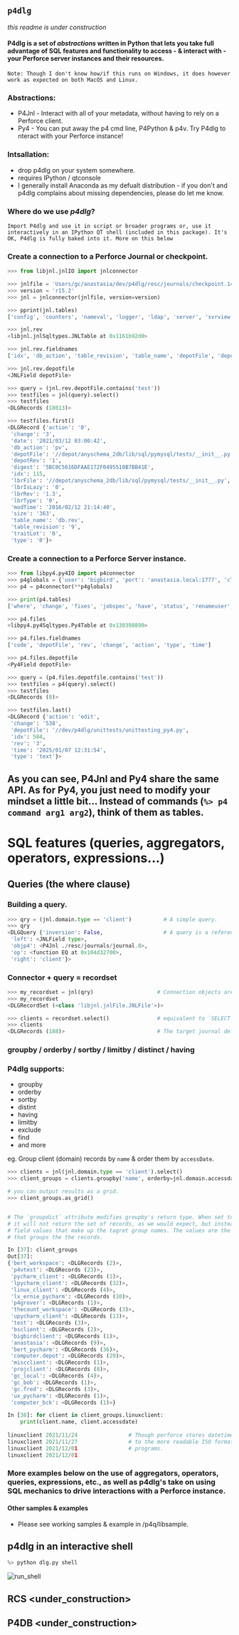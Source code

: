 ## ``p4dlg``
*this readme is under construction*
#### P4dlg is a set of *abstractions* written in Python that lets you take full advantage of SQL features and functionality to access - & interact with - your Perforce server instances and their resources. 

``Note: Though I don't know how/if this runs on Windows, it does however work as expected on both MacOS and Linux. ``

### Abstractions:
+ P4Jnl - Interact with all of your metadata, without having to rely on a Perforce client.
+ Py4   - You can put away the p4 cmd line, P4Python & p4v. Try P4dlg to nteract with your Perforce instance!

### Intsallation:
+ drop p4dlg on your system somewhere.
+ requires IPython / qtconsole
+ I generally install Anaconda as my defualt distribution - if you don't and p4dlg complains about missing dependencies, please do let me know.

### Where do we use *p4dlg*?
``Import P4dlg and use it in script or broader programs or, use it interactively in an IPython QT shell (included in this package). It's OK, P4dlg is fully baked into it. More on this below``

### Create a connection to a Perforce Journal or checkpoint.
```Python
>>> from libjnl.jnlIO import jnlconnector

>>> jnlfile = 'Users/gc/anastasia/dev/p4dlg/resc/journals/checkpoint.14'
>>> version = 'r15.2' 
>>> jnl = jnlconnector(jnlfile, version=version)

>>> pprint(jnl.tables)
['config', 'counters', 'nameval', 'logger', 'ldap', 'server', 'svrview', 'remote', 'rmtview', 'stash', 'userrp', 'user', 'group', 'groupx', 'depot', 'stream', 'domain', 'template', 'templatesx', 'templatewx', 'viewrp', 'view', 'review', 'integed', 'integtx', 'resolve', 'resolvex', 'haverp', 'havept', 'have', 'label', 'locks', 'excl', 'archmap', 'rev', 'revtx', 'revcx', 'revdx', 'revhx', 'revpx', 'revsx', 'revsh', 'revbx', 'revux', 'working', 'workingx', 'traits', 'trigger', 'change', 'changex', 'changeidx', 'desc', 'job', 'fix', 'fixrev', 'bodresolve', 'bodtext', 'bodtextcx', 'bodtexthx', 'bodtextsx', 'bodtextwx', 'ixtext', 'ixtexthx', 'uxtext', 'protect', 'property', 'message', 'sendq', 'jnlack', 'monitor', 'rdblbr', 'tiny']

>>> jnl.rev
<libjnl.jnlSqltypes.JNLTable at 0x1161b92d0>

>>> jnl.rev.fieldnames
['idx', 'db_action', 'table_revision', 'table_name', 'depotFile', 'depotRev', 'type', 'action', 'change', 'date', 'modTime', 'digest', 'size', 'traitLot', 'lbrIsLazy', 'lbrFile', 'lbrRev', 'lbrType']

>>> jnl.rev.depotfile
<JNLField depotFile>

>>> query = (jnl.rev.depotFile.contains('test'))
>>> testfiles = jnl(query).select()
>>> testfiles
<DLGRecords (18013)>

>>> testfiles.first()
<DLGRecord {'action': '0',
 'change': '3',
 'date': '2021/03/12 03:00:42',
 'db_action': 'pv',
 'depotFile': '//depot/anyschema_2db/lib/sql/pymysql/tests/__init__.py',
 'depotRev': '1',
 'digest': '5BC0C5616DFAAE172F0495510B7BB41E',
 'idx': 115,
 'lbrFile': '//depot/anyschema_2db/lib/sql/pymysql/tests/__init__.py',
 'lbrIsLazy': '0',
 'lbrRev': '1.3',
 'lbrType': '0',
 'modTime': '2016/02/12 21:14:40',
 'size': '363',
 'table_name': 'db.rev',
 'table_revision': '9',
 'traitLot': '0',
 'type': '0'}>
```

### Create a connection to a Perforce Server instance.
```Python
>>> from libpy4.py4IO import p4connector
>>> p4globals = {'user': 'bigbird', 'port': 'anastasia.local:1777', 'client': 'bigbird_workspace'}
>>> p4 = p4connector(**p4globals)

>>> print(p4.tables)
['where', 'change', 'fixes', 'jobspec', 'have', 'status', 'renameuser', 'unshelve', 'delete', 'counter', 'clients', 'jobs', 'users', 'resolve', 'dbstat', 'key', 'protects', 'verify', 'streams', 'workspace', 'logtail', 'dbschema', 'rename', 'add', 'ldap', 'filelog', 'labels', 'stream', 'login', 'copy', 'client', 'archive', 'groups', 'sizes', 'user', 'flush', 'diff', 'integrate', 'sync', 'dbverify', 'changelists', 'attribute', 'zip', 'branches', 'help', 'populate', 'export', 'branch', 'logschema', 'edit', 'unzip', 'merge', 'typemap', 'tickets', 'clean', 'dirs', 'changelist', 'passwd', 'property', 'logparse', 'rec', 'obliterate', 'annotate', 'workspaces', 'admin', 'interchanges', 'unlock', 'unload', 'counters', 'list', 'depot', 'prune', 'review', 'journals', 'diff2', 'logger', 'changes', 'reopen', 'diskspace', 'opened', 'logappend', 'license', 'files', 'set', 'fstat', 'ldapsync', 'keys', 'logstat', 'print', 'lockstat', 'restore', 'tag', 'group', 'istat', 'submit', 'logrotate', 'describe', 'cachepurge', 'integrated', 'label', 'reviews', 'resolved', 'revert', 'depots', 'grep', 'logout', 'ping', 'protect', 'labelsync', 'info', 'triggers', 'ldaps', 'update', 'lock', 'reconcile', 'cstat', 'reload', 'job', 'fix', 'move', 'configure', 'shelve', 'monitor']

>>> p4.files
<libpy4.py4Sqltypes.Py4Table at 0x130398890>

>>> p4.files.fieldnames
['code', 'depotFile', 'rev', 'change', 'action', 'type', 'time']

>>> p4.files.depotfile
<Py4Field depotFile>

>>> query = (p4.files.depotfile.contains('test'))
>>> testfiles = p4(query).select()
>>> testfiles
<DLGRecords (8)>

>>> testfiles.last()
<DLGRecord {'action': 'edit',
 'change': '538',
 'depotFile': '//dev/p4dlg/unittests/unittesting_py4.py',
 'idx': 584,
 'rev': '3',
 'time': '2025/01/07 12:31:54',
 'type': 'text'}>
```

## As you can see, P4Jnl and Py4 share the same API. As for Py4, you just need to modify your mindset a little bit... Instead of commands (```%> p4 command arg1 arg2```), think of them as tables.

# SQL features (queries, aggregators, operators, expressions...)

## Queries (the where clause)

### Building a query.
```Python
>>> qry = (jnl.domain.type == 'client')          # A simple query.
>>> qry 
<DLGQuery {'inversion': False,                   # A query is a reference to class `DLGQuery`.
 'left': <JNLField type>,
 'objp4': <P4Jnl ./resc/journals/journal.8>,     
 'op': <function EQ at 0x104d32700>,
 'right': 'client'}>
```

### Connector + query = recordset
```Python
>>> my_recordset = jnl(qry)                    # Connection objects are callable, take queries and expose useful attributes such as `select`, `fetch`, update, etc.
>>> my_recordset
<DLGRecordSet (<class 'libjnl.jnlFile.JNLFile'>)>

>>> clients = recordset.select()               # equivalent to `SELECT * FROM domain WHERE type = client`
>>> clients
<DLGRecords (188)>                             # The target journal defines 188 `clientspec` records.
```

### groupby / orderby / sortby / limitby / distinct / having
### P4dlg supports:
+ groupby
+ orderby
+ sortby
+ distint
+ having
+ limitby
+ exclude
+ find
+ and more

eg. Group client (domain) records by `name` & order them by `accessDate`.
```Python
>>> clients = jnl(jnl.domain.type == 'client').select()
>>> client_groups = clients.groupby('name', orderby=jnl.domain.accessdate

# you can output results as a grid.
>>> client_groups.as_grid()


# The `groupdict` attribute modifies groupby's return type. When set to True (False is the default),
# it will not return the set of records, as we would expect, but instead, a dict where the keys are the 
# field values that make up the tagret group names. The values are the records belonging to the field 
# that groups the the records.

In [37]: client_groups
Out[37]: 
{'bert_workspace': <DLGRecords (2)>,
 'p4vtest': <DLGRecords (23)>,
 'pycharm_client': <DLGRecords (1)>,
 'lpycharm_client': <DLGRecords (32)>,
 'linux_client': <DLGRecords (4)>,
 'lx_ernie_pycharm': <DLGRecords (10)>,
 'p4grover': <DLGRecords (1)>,
 'thecount_workspace': <DLGRecords (3)>,
 'upycharm_client': <DLGRecords (13)>,
 'test': <DLGRecords (3)>,
 'bsclient': <DLGRecords (2)>,
 'bigbirdclient': <DLGRecords (1)>,
 'anastasia': <DLGRecords (9)>,
 'bert_pycharm': <DLGRecords (36)>,
 'computer.depot': <DLGRecords (29)>,
 'miscclient': <DLGRecords (1)>,
 'projclient': <DLGRecords (8)>,
 'gc_local': <DLGRecords (4)>,
 'gc_bob': <DLGRecords (1)>,
 'gc.fred': <DLGRecords (3)>,
 'ux_pycharm': <DLGRecords (1)>,
 'computer_bck': <DLGRecords (1)>}

In [38]: for client in client_groups.linuxclient:
    print(client.name, client.accessdate)
    
linuxclient 2021/11/24                # Though perforce stores datetime values in linux time, p4dlg converts them 
linuxclient 2021/11/27                # to the more readable ISO format, apparently favoured by their own client 
linuxclient 2021/12/01                # programs.
linuxclient 2021/12/01
```
### More examples below on the use of aggregators, operators, queries, expressions, etc., as well as p4dlg's take on using SQL mechanics to drive interactions with a Perforce instance.

#### Other samples & examples
+ Please see working samples & example in /p4q/libsample.

## p4dlg in an interactive shell

```Python
%> python dlg.py shell
```

![run_shell](https://github.com/user-attachments/assets/14825c81-ada0-48d4-a0e6-834f9b8090c1)


## RCS <under_construction>
## P4DB <under_construction>


